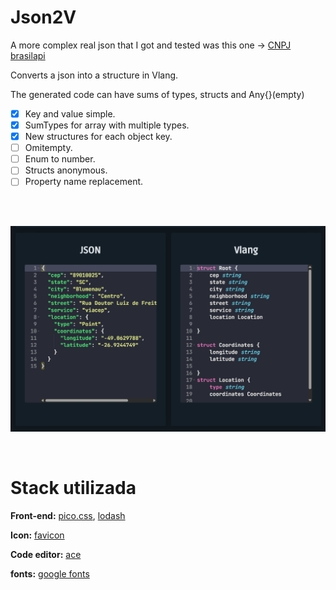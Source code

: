 # Json2V

A more complex real json that I got and tested was this one -> [CNPJ brasilapi](https://brasilapi.com.br/api/cnpj/v1/19131243000197)

Converts a json into a structure in Vlang.

The generated code can have sums of types, structs and Any{}(empty)

 - [X] Key and value simple.
 - [X] SumTypes for array with multiple types.
 - [X] New structures for each object key.
 - [ ] Omitempty.
 - [ ] Enum to number.
 - [ ] Structs anonymous.
 - [ ] Property name replacement.

<br/> <br/>

![screenshot](/assets/img1.png)


<br/>

# Stack utilizada

**Front-end:** [pico.css](https://picocss.com/), [lodash](https://lodash.com/)

**Icon:** [favicon](https://favicon.io/)

**Code editor:** [ace](https://ace.c9.io/)

**fonts:** [google fonts](https://fonts.googleapis.com)